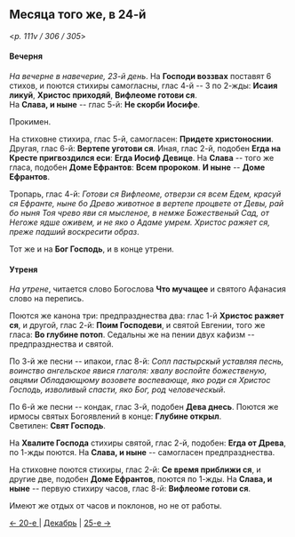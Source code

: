 
## Месяца того же, в 24-й  

<*p. 111v / 306 / 305*>

#### Вечерня

*На вечерне в навечерие, 23-й день*. На **Господи воззвах** поставят 6 стихов, и поются стихиры 
самогласны, глас 4-й -- 3 по 2-жды: 
**Исаия ликуй**, 
**Христос приходяй**, 
**Вифлеоме готови ся**.   
На **Слава, и ныне** -- глас 5-й: **Не скорби Иосифе**. 

Прокимен. 

На стиховне стихира, глас 5-й, самогласен: **Придете христоноснии**. 
Другая, глас 6-й: **Вертепе уготови ся**. 
Иная, глас 2-й, подобен **Егда на Кресте пригвоздился еси**: **Егда Иосиф Девице**. 
На **Слава** -- того же гласа, подобен **Доме Ефрантов**: **Всем пророком**. 
**И ныне** -- **Доме Ефрантов**.   

Тропарь, глас 4-й: *Готови ся Вифлеоме, отверзи ся всем Едем, красуй ся Ефранте, ныне бо Древо животное в вертепе 
процвете от Девы, рай бо ныня Тоя чрево яви ся мысленое, в немже Божественый Сад, от Негоже ядше оживем, 
и не яко о Адаме умрем. Христос ражяет ся, преже падший воскресити образ*. 

Тот же и на **Бог Господь**, и в конце утрени. 

#### Утреня

*На утрене*, читается слово Богослова **Что мучащее** и святого Афанасия слово на перепись.

Поются же канона три: предпразднества два: глас 1-й **Христос ражяет ся**, 
и другой, глас 2-й: **Поим Господеви**, 
и святой Евгении, того же гласа: **Во глубине потоп**.
Седальны же на пении двух кафизм -- предпразднества и святой. 

По 3-й же песни -- ипакои, глас 8-й: *Сопл пастырскый уставляя песнь, воинство ангельское явися глаголя: 
хвалу воспойте божественую, овцями Обладающюму возовете воспевающе, яко роди ся Христос Господь, 
изволивый спасти, яко Бог, род человеческый*.

По 6-й же песни -- кондак, глас 3-й, подобен **Дева днесь**. 
Поются же ирмосы святых Богоявлений в конце: **Глубине открыл**.  
Светилен: **Свят Господь**.

На **Хвалите Господа** стихиры святой, глас 2-й, подобен: **Егда от Древа**, по 1-жды поются. 
На **Слава, и ныне** -- самогласен предпразднества.

На стиховне поются стихиры, глас 2-й: **Се время приближи ся**, 
и другие две, подобен **Доме Ефрантов**, поются по 1-жды. 
На **Слава, и ныне** -- первую стихиру часов, глас 8-й: **Вифлеоме готови ся**. 

Имеют же отдых от часов и поклонов, но не от работы.

[← 20-е ](12_20_AST.ru.md) | [Декабрь](README.md#24-й) | [25-е →](12_25_AST.ru.md)
